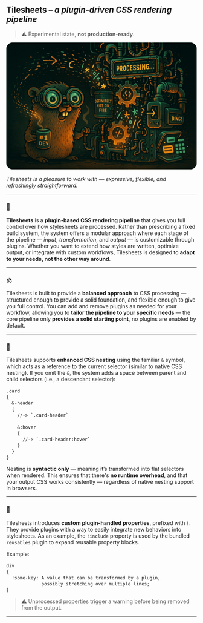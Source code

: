 ## Tilesheets – *a plugin-driven CSS rendering pipeline*

> ⚠️ Experimental state, **not production-ready**.

![Plugin-driven CSS rendering pipeline](/images/css-pipeline.png)

_Tilesheets is a pleasure to work with — expressive, flexible, and refreshingly straightforward._

---

### 🧩

**Tilesheets** is a **plugin-based CSS rendering pipeline** that gives you full control over how stylesheets are processed. Rather than prescribing a fixed build system, the system offers a modular approach where each stage of the pipeline — _input_, _transformation_, and _output_ — is customizable through plugins. Whether you want to extend how styles are written, optimize output, or integrate with custom workflows, Tilesheets is designed to **adapt to your needs, not the other way around**.

---

### ⚖️

Tilesheets is built to provide a **balanced approach** to CSS processing — structured enough to provide a solid foundation, and flexible enough to give you full control. You can add and remove plugins as needed for your workflow, allowing you to **tailor the pipeline to your specific needs** — the core pipeline only **provides a solid starting point**, no plugins are enabled by default.

---

### 🧬

Tilesheets supports **enhanced CSS nesting** using the familiar `&` symbol, which acts as a reference to the current selector (similar to native CSS nesting). If you omit the `&`, the system adds a space between parent and child selectors (i.e., a descendant selector):

```
.card
{
  &-header
  {
    //-> `.card-header`

    &:hover
    {
      //-> `.card-header:hover`
    }
  }
}
```

Nesting is **syntactic only** — meaning it’s transformed into flat selectors when rendered. This ensures that there's **no runtime overhead**, and that your output CSS works consistently — regardless of native nesting support in browsers.

---

### 🧾

Tilesheets introduces **custom plugin-handled properties**, prefixed with `!`. They provide plugins with a way to easily integrate new behaviors into stylesheets. As an example, the `!include` property is used by the bundled `reusables` plugin to expand reusable property blocks.

Example:

```
div
{
  !some-key: A value that can be transformed by a plugin,
             possibly stretching over multiple lines;
}
```

> ⚠️ Unprocessed properties trigger a warning before being removed from the output.

---